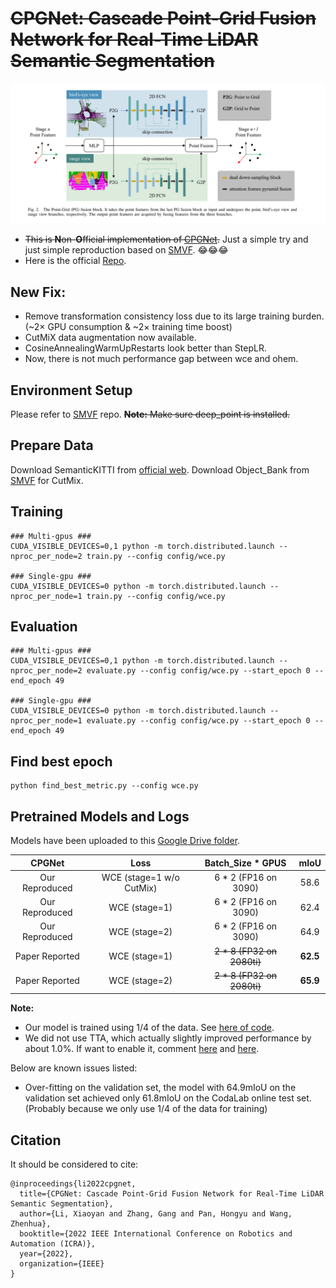 
# ~~CPGNet: Cascade Point-Grid Fusion Network for Real-Time LiDAR Semantic Segmentation~~

![pipeline](assert/CPGNet.png)

- ~~This is **N**on-**O**fficial implementation of [CPGNet](https://arxiv.org/abs/2204.09914).~~ Just a simple try and just simple reproduction based on [SMVF](https://github.com/GangZhang842/SMVF). :joy::joy::joy:
- Here is the official [Repo](https://github.com/GangZhang842/CPGNet).

## New Fix:
- Remove transformation consistency loss due to its large training burden. (~2× GPU consumption & ~2× training time boost)
- CutMiX data augmentation now available.
- CosineAnnealingWarmUpRestarts look better than StepLR.
- Now, there is not much performance gap between wce and ohem.

## Environment Setup
Please refer to [SMVF](https://github.com/GangZhang842/SMVF) repo. ~~**Note:** Make sure deep_point is installed.~~
## Prepare Data
Download SemanticKITTI from [official web](http://www.semantic-kitti.org/dataset.html). 
Download Object_Bank from [SMVF](https://github.com/GangZhang842/SMVF) for CutMix.
## Training
~~~
### Multi-gpus ###
CUDA_VISIBLE_DEVICES=0,1 python -m torch.distributed.launch --nproc_per_node=2 train.py --config config/wce.py

### Single-gpu ###
CUDA_VISIBLE_DEVICES=0 python -m torch.distributed.launch --nproc_per_node=1 train.py --config config/wce.py
~~~

## Evaluation
~~~
### Multi-gpus ###
CUDA_VISIBLE_DEVICES=0,1 python -m torch.distributed.launch --nproc_per_node=2 evaluate.py --config config/wce.py --start_epoch 0 --end_epoch 49

### Single-gpu ###
CUDA_VISIBLE_DEVICES=0 python -m torch.distributed.launch --nproc_per_node=1 evaluate.py --config config/wce.py --start_epoch 0 --end_epoch 49
~~~

## Find best epoch
~~~
python find_best_metric.py --config wce.py
~~~

## Pretrained Models and Logs
Models have been uploaded to this [Google Drive folder](https://drive.google.com/drive/folders/18DsT-int3XuNRmQ1W0FkNnZ3PaGRohpn?usp=sharing).

| CPGNet | Loss | Batch_Size * GPUS | mIoU |
| :---------------: | :---------------: | :---------------: | :---------------: |
| Our Reproduced | WCE (stage=1 w/o CutMix) |      6 * 2 (FP16 on 3090)       |       58.6        |
| Our Reproduced | WCE (stage=1) |      6 * 2 (FP16 on 3090)       |       62.4        |
| Our Reproduced | WCE (stage=2) |      6 * 2 (FP16 on 3090)       |       64.9        |
| Paper Reported | WCE (stage=1) |       ~~2 * 8 (FP32 on 2080ti)~~     |       **62.5**        |
| Paper Reported | WCE (stage=2) |       ~~2 * 8 (FP32 on 2080ti)~~     |       **65.9**        |

**Note:** 
- Our model is trained using 1/4 of the data. See [here of code](https://github.com/huixiancheng/No-CPGNet/blob/main/datasets/data.py#L91).
- We did not use TTA, which actually slightly improved performance by about 1.0%. If want to enable it, comment [here](https://github.com/huixiancheng/No-CPGNet/blob/main/evaluate.py#L34-L35) and [here](https://github.com/huixiancheng/No-CPGNet/blob/main/datasets/data.py#L268-L269).

Below are known issues listed:
- Over-fitting on the validation set, the model with 64.9mIoU on the validation set achieved only 61.8mIoU on the CodaLab online test set. (Probably because we only use 1/4 of the data for training)


## Citation
It should be considered to cite:
~~~
@inproceedings{li2022cpgnet,
  title={CPGNet: Cascade Point-Grid Fusion Network for Real-Time LiDAR Semantic Segmentation},
  author={Li, Xiaoyan and Zhang, Gang and Pan, Hongyu and Wang, Zhenhua},
  booktitle={2022 IEEE International Conference on Robotics and Automation (ICRA)},
  year={2022},
  organization={IEEE}
}
~~~